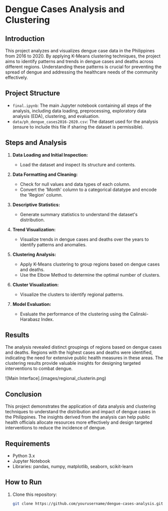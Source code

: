 # Dengue Cases Analysis and Clustering

## Introduction
This project analyzes and visualizes dengue case data in the Philippines from 2016 to 2020. By applying K-Means clustering techniques, the project aims to identify patterns and trends in dengue cases and deaths across different regions. Understanding these patterns is crucial for preventing the spread of dengue and addressing the healthcare needs of the community effectively.

## Project Structure
- `final.ipynb`: The main Jupyter notebook containing all steps of the analysis, including data loading, preprocessing, exploratory data analysis (EDA), clustering, and evaluation.
- `data/ph_dengue_cases2016-2020.csv`: The dataset used for the analysis (ensure to include this file if sharing the dataset is permissible).

## Steps and Analysis
1. **Data Loading and Initial Inspection:**
   - Load the dataset and inspect its structure and contents.

2. **Data Formatting and Cleaning:**
   - Check for null values and data types of each column.
   - Convert the 'Month' column to a categorical datatype and encode the 'Region' column.

3. **Descriptive Statistics:**
   - Generate summary statistics to understand the dataset's distribution.

4. **Trend Visualization:**
   - Visualize trends in dengue cases and deaths over the years to identify patterns and anomalies.

5. **Clustering Analysis:**
   - Apply K-Means clustering to group regions based on dengue cases and deaths.
   - Use the Elbow Method to determine the optimal number of clusters.

6. **Cluster Visualization:**
   - Visualize the clusters to identify regional patterns.

7. **Model Evaluation:**
   - Evaluate the performance of the clustering using the Calinski-Harabasz Index.

## Results
The analysis revealed distinct groupings of regions based on dengue cases and deaths. Regions with the highest cases and deaths were identified, indicating the need for extensive public health measures in these areas. The clustering results provide valuable insights for designing targeted interventions to combat dengue.

![Main Interface].(images/regional_clusterin.png)

## Conclusion
This project demonstrates the application of data analysis and clustering techniques to understand the distribution and impact of dengue cases in the Philippines. The insights derived from the analysis can help public health officials allocate resources more effectively and design targeted interventions to reduce the incidence of dengue.

## Requirements
- Python 3.x
- Jupyter Notebook
- Libraries: pandas, numpy, matplotlib, seaborn, scikit-learn

## How to Run
1. Clone this repository:
   ```bash
   git clone https://github.com/yourusername/dengue-cases-analysis.git

